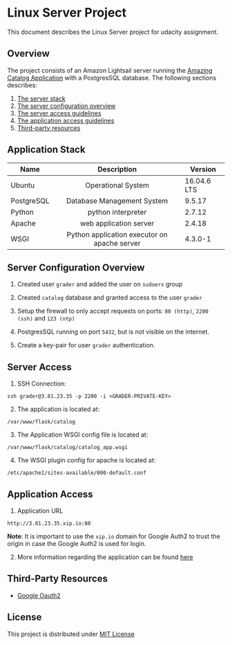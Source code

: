 # Linux Server Project

This document describes the Linux Server project for udacity assignment.

## Overview

The project consists of an Amazon Lightsail server running the [Amazing Catalog Application](https://github.com/thiagothalison1/amazing-catalog-project) with a PostgresSQL database. The following sections describes:

1. [The server stack](#application-stack)
2. [The server configuration overview](#server-configuration-overview)
3. [The server access guidelines](#server-access)
4. [The application access guidelines](#application-access)
5. [Third-party resources](#third-party-resources)

## Application Stack

| Name        | Description           | Version  |
| ------------- |:-------------:| -----|
| Ubuntu | Operational System | 16.04.6 LTS |
| PostgreSQL | Database Management System | 9.5.17 |
| Python | python interpreter | 2.7.12 |
| Apache | web application server | 2.4.18 |
| WSGI | Python application executor on apache server | 4.3.0-1

## Server Configuration Overview

1. Created user `grader` and added the user on `sudoers` group

2. Created `catalog` database and granted access to the user `grader`

3. Setup the firewall to only accept requests on ports: `80 (http)`, `2200 (ssh)` and `123 (ntp)`

4. PostgresSQL running on port `5432`, but is not visible on the internet.

5. Create a key-pair for user `grader` authentication.

## Server Access

1. SSH Connection:

```
ssh grader@3.81.23.35 -p 2200 -i <GRADER-PRIVATE-KEY>
```

2. The application is located at:

```
/var/www/flask/catalog
```

3. The Application WSGI config file is located at:

```
/var/www/flask/catalog/catalog_app.wsgi
```

4. The WSGI plugin config for apache is located at:

```
/etc/apache2/sites-available/000-default.conf
```

## Application Access

1. Application URL

```
http://3.81.23.35.xip.io:80
```

**Note**: It is important to use the `xip.io` domain for Google Auth2 to trust the origin in case the Google Auth2 is used for login.

2. More information regarding the application can be found [here](https://github.com/thiagothalison1/amazing-catalog-project/blob/master/README.md)

## Third-Party Resources

* [Google Oauth2](https://developers.google.com/identity/protocols/OAuth2)


## License
This project is distributed under [MIT License](https://opensource.org/licenses/MIT)


